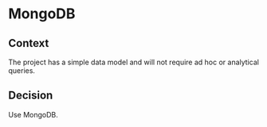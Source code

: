 # MongoDB

## Context

The project has a simple data model and will not require ad hoc or analytical queries. 

## Decision

Use MongoDB.

